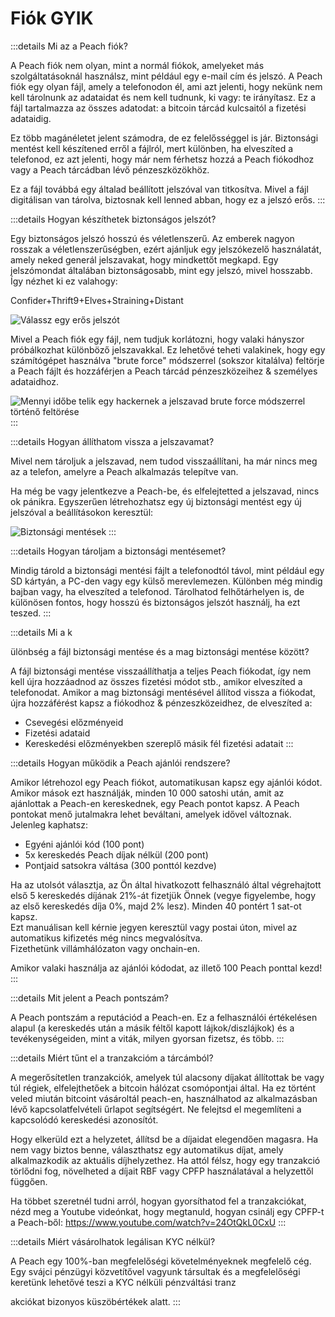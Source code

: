 # Fiók GYIK

:::details Mi az a Peach fiók?

A Peach fiók nem olyan, mint a normál fiókok, amelyeket más szolgáltatásoknál használsz, mint például egy e-mail cím és jelszó. A Peach fiók egy olyan fájl, amely a telefonodon él, ami azt jelenti, hogy nekünk nem kell tárolnunk az adataidat és nem kell tudnunk, ki vagy: te irányítasz. Ez a fájl tartalmazza az összes adatodat: a bitcoin tárcád kulcsaitól a fizetési adataidig.

Ez több magánéletet jelent számodra, de ez felelősséggel is jár. Biztonsági mentést kell készítened erről a fájlról, mert különben, ha elveszíted a telefonod, ez azt jelenti, hogy már nem férhetsz hozzá a Peach fiókodhoz vagy a Peach tárcádban lévő pénzeszközökhöz.

Ez a fájl továbbá egy általad beállított jelszóval van titkosítva. Mivel a fájl digitálisan van tárolva, biztosnak kell lenned abban, hogy ez a jelszó erős.
:::

:::details Hogyan készíthetek biztonságos jelszót?

Egy biztonságos jelszó hosszú és véletlenszerű. Az emberek nagyon rosszak a véletlenszerűségben, ezért ajánljuk egy jelszókezelő használatát, amely neked generál jelszavakat, hogy mindkettőt megkapd. Egy jelszómondat általában biztonságosabb, mint egy jelszó, mivel hosszabb. Így nézhet ki ez valahogy:

Confider+Thrift9+Elves+Straining+Distant

![Válassz egy erős jelszót](/img/faq/account/StrongPassword.png)

Mivel a Peach fiók egy fájl, nem tudjuk korlátozni, hogy valaki hányszor próbálkozhat különböző jelszavakkal. Ez lehetővé teheti valakinek, hogy egy számítógépet használva "brute force" módszerrel (sokszor kitalálva) feltörje a Peach fájlt és hozzáférjen a Peach tárcád pénzeszközeihez & személyes adataidhoz.

![Mennyi időbe telik egy hackernek a jelszavad brute force módszerrel történő feltörése](/img/faq/account/PWBruteForce.png)
:::

:::details Hogyan állíthatom vissza a jelszavamat?

Mivel nem tároljuk a jelszavad, nem tudod visszaállítani, ha már nincs meg az a telefon, amelyre a Peach alkalmazás telepítve van.

Ha még be vagy jelentkezve a Peach-be, és elfelejtetted a jelszavad, nincs ok pánikra. Egyszerűen létrehozhatsz egy új biztonsági mentést egy új jelszóval a beállításokon keresztül:

![Biztonsági mentések](/img/faq/account/backups.png)
:::

:::details Hogyan tároljam a biztonsági mentésemet?

Mindig tárold a biztonsági mentési fájlt a telefonodtól távol, mint például egy SD kártyán, a PC-den vagy egy külső merevlemezen. Különben még mindig bajban vagy, ha elveszíted a telefonod. Tárolhatod felhőtárhelyen is, de különösen fontos, hogy hosszú és biztonságos jelszót használj, ha ezt teszed.
:::

:::details Mi a k

ülönbség a fájl biztonsági mentése és a mag biztonsági mentése között?

A fájl biztonsági mentése visszaállíthatja a teljes Peach fiókodat, így nem kell újra hozzáadnod az összes fizetési módot stb., amikor elveszíted a telefonodat. Amikor a mag biztonsági mentésével állítod vissza a fiókodat, újra hozzáférést kapsz a fiókodhoz & pénzeszközeidhez, de elveszíted a:

- Csevegési előzményeid
- Fizetési adataid
- Kereskedési előzményekben szereplő másik fél fizetési adatait
  :::

:::details Hogyan működik a Peach ajánlói rendszere?

Amikor létrehozol egy Peach fiókot, automatikusan kapsz egy ajánlói kódot. Amikor mások ezt használják, minden 10 000 satoshi után, amit az ajánlottak a Peach-en kereskednek, egy Peach pontot kapsz. A Peach pontokat menő jutalmakra lehet beváltani, amelyek idővel változnak. Jelenleg kaphatsz:

- Egyéni ajánlói kód (100 pont)
- 5x kereskedés Peach díjak nélkül (200 pont)
- Pontjaid satsokra váltása (300 ponttól kezdve)

Ha az utolsót választja, az Ön által hivatkozott felhasználó által végrehajtott első 5 kereskedés díjának 21%-át fizetjük Önnek (vegye figyelembe, hogy az első kereskedés díja 0%, majd 2% lesz). Minden 40 pontért 1 sat-ot kapsz.  
Ezt manuálisan kell kérnie jegyen keresztül vagy postai úton, mivel az automatikus kifizetés még nincs megvalósítva.  
Fizethetünk villámhálózaton vagy onchain-en.

Amikor valaki használja az ajánlói kódodat, az illető 100 Peach ponttal kezd!
:::

:::details Mit jelent a Peach pontszám?

A Peach pontszám a reputációd a Peach-en. Ez a felhasználói értékelésen alapul (a kereskedés után a másik féltől kapott lájkok/diszlájkok) és a tevékenységeiden, mint a viták, milyen gyorsan fizetsz, és több.
:::

:::details Miért tűnt el a tranzakcióm a tárcámból?

A megerősítetlen tranzakciók, amelyek túl alacsony díjakat állítottak be vagy túl régiek, elfelejthetőek a bitcoin hálózat csomópontjai által.
Ha ez történt veled miután bitcoint vásároltál peach-en, használhatod az alkalmazásban lévő kapcsolatfelvételi űrlapot segítségért. Ne felejtsd el megemlíteni a kapcsolódó kereskedési azonosítót.

Hogy elkerüld ezt a helyzetet, állítsd be a díjaidat elegendően magasra. Ha nem vagy biztos benne, választhatsz egy automatikus díjat, amely alkalmazkodik az aktuális díjhelyzethez.
Ha attól félsz, hogy egy tranzakció törlődni fog, növelheted a díjait RBF vagy CPFP használatával a helyzettől függően.

Ha többet szeretnél tudni arról, hogyan gyorsíthatod fel a tranzakciókat, nézd meg a Youtube videónkat, hogy megtanuld, hogyan csinálj egy CPFP-t a Peach-ből: https://www.youtube.com/watch?v=24OtQkL0CxU
:::

:::details Miért vásárolhatok legálisan KYC nélkül?

A Peach egy 100%-ban megfelelőségi követelményeknek megfelelő cég. Egy svájci pénzügyi közvetítővel vagyunk társultak és a megfelelőségi keretünk lehetővé teszi a KYC nélküli pénzváltási tranz

akciókat bizonyos küszöbértékek alatt.
:::
